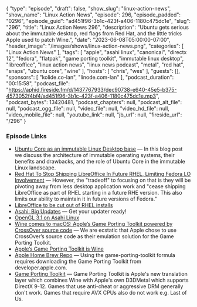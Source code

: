 {
  "type": "episode",
  "draft": false,
  "show_slug": "linux-action-news",
  "show_name": "Linux Action News",
  "episode": 296,
  "episode_padded": "0296",
  "episode_guid": "ad451f96-3b1c-423f-a406-1180c475dc1e",
  "slug": "296",
  "title": "Linux Action News 296",
  "description": "Ubuntu gets serious about the immutable desktop, red flags from Red Hat, and the little tricks Apple used to patch Wine.",
  "date": "2023-06-08T05:00:00-07:00",
  "header_image": "/images/shows/linux-action-news.png",
  "categories": [
    "Linux Action News"
  ],
  "tags": [
    "apple",
    "asahi linux",
    "canonical",
    "directx 12",
    "fedora",
    "flatpak",
    "game porting toolkit",
    "immutable linux desktop",
    "libreoffice",
    "linux action news",
    "linux news podcast",
    "metal",
    "red hat",
    "snaps",
    "ubuntu core",
    "wine"
  ],
  "hosts": [
    "chris",
    "wes"
  ],
  "guests": [],
  "sponsors": [
    "kolide.co-lan",
    "linode.com-lan"
  ],
  "podcast_duration": "00:15:58",
  "podcast_file": "https://aphid.fireside.fm/d/1437767933/dec90738-e640-45e5-b375-4573052f4bf4/ad451f96-3b1c-423f-a406-1180c475dc1e.mp3",
  "podcast_bytes": 13420481,
  "podcast_chapters": null,
  "podcast_alt_file": null,
  "podcast_ogg_file": null,
  "video_file": null,
  "video_hd_file": null,
  "video_mobile_file": null,
  "youtube_link": null,
  "jb_url": null,
  "fireside_url": "/296"
}


### Episode Links

  * [Ubuntu Core as an immutable Linux Desktop base](https://ubuntu.com/blog/ubuntu-core-an-immutable-linux-desktop "Ubuntu Core as an immutable Linux Desktop base") — In this blog post we discuss the architecture of immutable operating systems, their benefits and drawbacks, and the role of Ubuntu Core in the immutable Linux landscape. 
  * [Red Hat To Stop Shipping LibreOffice In Future RHEL, Limiting Fedora LO Involvement](https://www.phoronix.com/news/Red-Hat-Less-LibreOffice "Red Hat To Stop Shipping LibreOffice In Future RHEL, Limiting Fedora LO Involvement") — However, the "tradeoff" to focusing on that is they will be pivoting away from less desktop application work and "cease shipping LibreOffice as part of RHEL starting in a future RHE version. This also limits our ability to maintain it in future versions of Fedora." 
  * [LibreOffice to be cut out of RHEL installs](https://www.theregister.com/2023/06/07/red_hat_drops_libreoffice/ "LibreOffice to be cut out of RHEL installs")
  * [Asahi: Big Updates](https://social.treehouse.systems/@AsahiLinux/110497512340479064 "Asahi: Big Updates") — Get your updater ready!
  * [OpenGL 3.1 on Asahi Linux](https://asahilinux.org/2023/06/opengl-3-1-on-asahi-linux/ "OpenGL 3.1 on Asahi Linux")
  * [Wine comes to macOS: Apple’s Game Porting Toolkit powered by CrossOver source code](https://www.codeweavers.com/blog/mjohnson/2023/6/6/wine-comes-to-macos-apple-s-game-porting-toolkit-powered-by-crossover-source-code "Wine comes to macOS: Apple’s Game Porting Toolkit powered by CrossOver source code") — We are ecstatic that Apple chose to use CrossOver’s source code as their emulation solution for the Game Porting Toolkit. 
  * [Apple’s Game Porting Toolkit is Wine](https://www.osnews.com/story/136223/apples-game-porting-toolkit-is-wine/ "Apple’s Game Porting Toolkit is Wine")
  * [Apple Home Brew Repo](https://github.com/apple/homebrew-apple "Apple Home Brew Repo") — Using the game-porting-toolkit formula requires downloading the Game Porting Toolkit from developer.apple.com.
  * [Game Porting Toolkit](https://www.applegamingwiki.com/wiki/Game_Porting_Toolkit "Game Porting Toolkit") — Game Porting Toolkit is Apple's new translation layer which combines Wine with Apple's own D3DMetal which supports DirectX 9-12. Games that use anti-cheat or aggressive DRM generally don't work. Games that require AVX CPUs also do not work e.g. Last of Us. 


